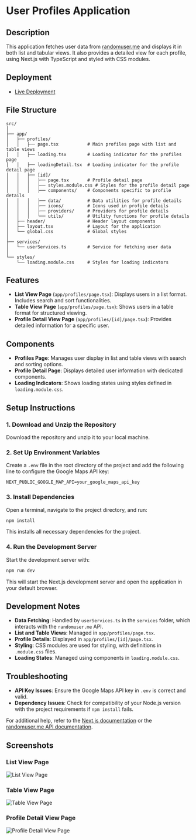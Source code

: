 # User Profiles Application

## Description

This application fetches user data from [randomuser.me](https://randomuser.me) and displays it in both list and tabular views. It also provides a detailed view for each profile, using Next.js with TypeScript and styled with CSS modules.

## Deployment

- [Live Deployment](https://your-deployment-link.com)

## File Structure

```plaintext
src/
│
├── app/
│   ├── profiles/
│   │   ├── page.tsx           # Main profiles page with list and table views
│   │   ├── loading.tsx        # Loading indicator for the profiles page
│   │   ├── loadingDetail.tsx  # Loading indicator for the profile detail page
│   │   ├── [id]/
│   │   │   ├── page.tsx       # Profile detail page
│   │   │   ├── styles.module.css # Styles for the profile detail page
│   │   │   ├── components/    # Components specific to profile details
│   │   │   ├── data/          # Data utilities for profile details
│   │   │   ├── icons/         # Icons used in profile details
│   │   │   ├── providers/     # Providers for profile details
│   │   │   └── utils/         # Utility functions for profile details
│   ├── header/                # Header layout components
│   ├── layout.tsx             # Layout for the application
│   └── global.css             # Global styles
│
├── services/
│   └── userServices.ts        # Service for fetching user data
│
└── styles/
    └── loading.module.css     # Styles for loading indicators
```

## Features

- **List View Page** (`app/profiles/page.tsx`): Displays users in a list format. Includes search and sort functionalities.
- **Table View Page** (`app/profiles/page.tsx`): Shows users in a table format for structured viewing.
- **Profile Detail View Page** (`app/profiles/[id]/page.tsx`): Provides detailed information for a specific user.

## Components

- **Profiles Page**: Manages user display in list and table views with search and sorting options.
- **Profile Detail Page**: Displays detailed user information with dedicated components.
- **Loading Indicators**: Shows loading states using styles defined in `loading.module.css`.

## Setup Instructions

### 1. Download and Unzip the Repository

   Download the repository and unzip it to your local machine.

### 2. Set Up Environment Variables

   Create a `.env` file in the root directory of the project and add the following line to configure the Google Maps API key:

   ```plaintext
   NEXT_PUBLIC_GOOGLE_MAP_API=your_google_maps_api_key
   ```

### 3. Install Dependencies

   Open a terminal, navigate to the project directory, and run:

   ```bash
   npm install
   ```

   This installs all necessary dependencies for the project.

### 4. Run the Development Server

   Start the development server with:

   ```bash
   npm run dev
   ```

   This will start the Next.js development server and open the application in your default browser.

## Development Notes

- **Data Fetching**: Handled by `userServices.ts` in the `services` folder, which interacts with the `randomuser.me` API.
- **List and Table Views**: Managed in `app/profiles/page.tsx`.
- **Profile Details**: Displayed in `app/profiles/[id]/page.tsx`.
- **Styling**: CSS modules are used for styling, with definitions in `.module.css` files.
- **Loading States**: Managed using components in `loading.module.css`.

## Troubleshooting

- **API Key Issues**: Ensure the Google Maps API key in `.env` is correct and valid.
- **Dependency Issues**: Check for compatibility of your Node.js version with the project requirements if `npm install` fails.

For additional help, refer to the [Next.js documentation](https://nextjs.org/docs) or the [randomuser.me API documentation](https://randomuser.me/documentation).

## Screenshots

### List View Page
![List View Page](path/to/your/list-view-page-screenshot.png)

### Table View Page
![Table View Page](path/to/your/table-view-page-screenshot.png)

### Profile Detail View Page
![Profile Detail View Page](path/to/your/profile-detail-view-page-screenshot.png)
